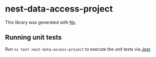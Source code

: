 # nest-data-access-project

This library was generated with [Nx](https://nx.dev).

## Running unit tests

Run `nx test nest-data-access-project` to execute the unit tests via [Jest](https://jestjs.io).
